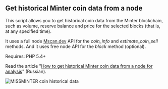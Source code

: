 Get historical Minter coin data from a node
-------------

This script allows you to get historical coin data from the Minter blockchain, such as volume, reserve balance and price for the selected blocks (that is, at any specified time).

It uses a full node [Mscan.dev](https://mscan.dev/) API for the _coin_info_ and _estimate_coin_sell_ methods.
And it uses free node API for the _block_ method (optional).

Requires: PHP 5.4+

Read the article "[How to get historical Minter coin data from a node for analysis](https://telegra.ph/How-to-get-historical-Minter-coin-data-from-a-node-for-analysis-01-30)" (Russian).

![](https://i.imgur.com/AWgAKTa.png "MISSMINTER coin historical data")
